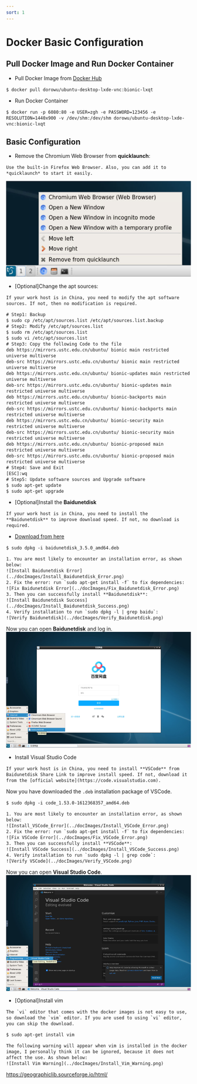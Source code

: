 ```yaml
---
sort: 1
---
```


# Docker Basic Configuration

## Pull Docker Image and Run Docker Container

- Pull Docker Image from [Docker Hub](https://hub/docker.com/r/dorowu/ubuntu-desktop-lxde-vnc/)  
```shell
$ docker pull dorowu/ubuntu-desktop-lxde-vnc:bionic-lxqt
```
- Run Docker Container
```shell
$ docker run -p 6080:80 -e USER=zgh -e PASSWORD=123456 -e RESOLUTION=1440x900 -v /dev/shm:/dev/shm dorowu/ubuntu-desktop-lxde-vnc:bionic-lxqt
```

## Basic Configuration

- Remove the Chromium Web Browser from **quicklaunch**:  
```note
Use the built-in Firefox Web Browser. Also, you can add it to *quicklaunch* to start it easily.
```
![Remove the Chromium Web Browser](../docImages/remove_web_browser.png)

- [Optional]Change the apt sources:
```note
If your work host is in China, you need to modify the apt software sources. If not, then no modification is required.
```
```shell
# Step1: Backup
$ sudo cp /etc/apt/sources.list /etc/apt/sources.list.backup
# Step2: Modify /etc/apt/sources.list
$ sudo rm /etc/apt/sources.list
$ sudo vi /etc/apt/sources.list
# Step3: Copy the following Code to the file
deb https://mirrors.ustc.edu.cn/ubuntu/ bionic main restricted universe multiverse
deb-src https://mirrors.ustc.edu.cn/ubuntu/ bionic main restricted universe multiverse
deb https://mirrors.ustc.edu.cn/ubuntu/ bionic-updates main restricted universe multiverse
deb-src https://mirrors.ustc.edu.cn/ubuntu/ bionic-updates main restricted universe multiverse
deb https://mirrors.ustc.edu.cn/ubuntu/ bionic-backports main restricted universe multiverse
deb-src https://mirrors.ustc.edu.cn/ubuntu/ bionic-backports main restricted universe multiverse
deb https://mirrors.ustc.edu.cn/ubuntu/ bionic-security main restricted universe multiverse
deb-src https://mirrors.ustc.edu.cn/ubuntu/ bionic-security main restricted universe multiverse
deb https://mirrors.ustc.edu.cn/ubuntu/ bionic-proposed main restricted universe multiverse
deb-src https://mirrors.ustc.edu.cn/ubuntu/ bionic-proposed main restricted universe multiverse
# Step4: Save and Exit
[ESC]:wq
# Step5: Update software sources and Upgrade software
$ sudo apt-get update
$ sudo apt-get upgrade
```

- [Optional]Install the **Baidunetdisk**
```note
If your work host is in China, you need to install the **Baidunetdisk** to improve download speed. If not, no download is required.
```
- [Download from here](https://pan.baidu.com/download)
```shell
$ sudo dpkg -i baidunetdisk_3.5.0_amd64.deb
```
```tip
1. You are most likely to encounter an installation error, as shown below:
![Install Baidunetdisk Error](../docImages/Install_Baidunetdisk_Error.png)
2. Fix the error: run `sudo apt-get install -f` to fix dependencies:
![Fix Baidunetdisk Error](../docImages/Fix_Baidunetdisk_Error.png)
3. Then you can successfully install **Baidunetdisk**:
![Install Baidunetdisk Success](../docImages/Install_Baidunetdisk_Success.png)
4. Verify installation to run `sudo dpkg -l | grep baidu`:
![Verify Baidunetdisk](../docImages/Verify_Baidunetdisk.png)
```
Now you can open **Baidunetdisk** and log in.  
![Baidunetdisk](../docImages/Baidunetdisk.png)

- Install Visual Studio Code
```note
If your work host is in China, you need to install **VSCode** from Baidunetdisk Share Link to improve install speed. If not, download it from the [official website](https://code.visualstudio.com).
```
Now you have downloaded the `.deb` installation package of VSCode.
```shell
$ sudo dpkg -i code_1.53.0-1612368357_amd64.deb
```
```tip
1. You are most likely to encounter an installation error, as shown below:
![Install_VSCode_Error](../docImages/Install_VSCode_Error.png)
2. Fix the error: run `sudo apt-get install -f` to fix dependencies:
![Fix VSCode Error](../docImages/Fix_VSCode_Error.png)
3. Then you can successfully install **VSCode**:
![Install VSCode Success](../docImages/Install_VSCode_Success.png)
4. Verify installation to run `sudo dpkg -l | grep code`:
![Verify VSCode](../docImages/Verify_VSCode.png)
```
Now you can open **Visual Studio Code**.  
![VSCode](../docImages/VSCode.png)

- [Optional]Install vim
```note
The `vi` editor that comes with the docker images is not easy to use, so download the `vim` editor. If you are used to using `vi` editor, you can skip the download.
```
```shell
$ sudo apt-get install vim
```
```tip
The following warning will appear when vim is installed in the docker image, I personally think it can be ignored, because it does not affect the use. As shown below:
![Install Vim Warning](../docImages/Install_Vim_Warning.png)
```

https://geographiclib.sourceforge.io/html/